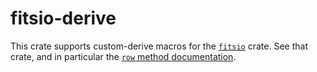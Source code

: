 # fitsio-derive

This crate supports custom-derive macros for the [`fitsio`][fitsio]
crate. See that crate, and in particular the [`row` method
documentation][row].

[fitsio]: https://crates.io/crates/fitsio
[row]: #
